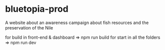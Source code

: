 # bluetopia-prod

A website about an awareness campaign about fish resources and the preservation of the Nile

for build in front-end & dashboard => npm run build
for start in all the folders => npm run dev

